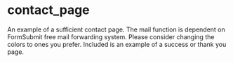 # contact_page
An example of a sufficient contact page.
The mail function is dependent on FormSubmit free mail forwarding system.
Please consider changing the colors to ones you prefer.
Included is an example of a success or thank you page.
